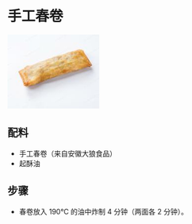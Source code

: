 # 手工春卷

![手工春卷](/images/手工春卷.png)

## 配料

- 手工春卷（来自安徽大狼食品）
- 起酥油

## 步骤

- 春卷放入 190℃ 的油中炸制 4 分钟（两面各 2 分钟）。
